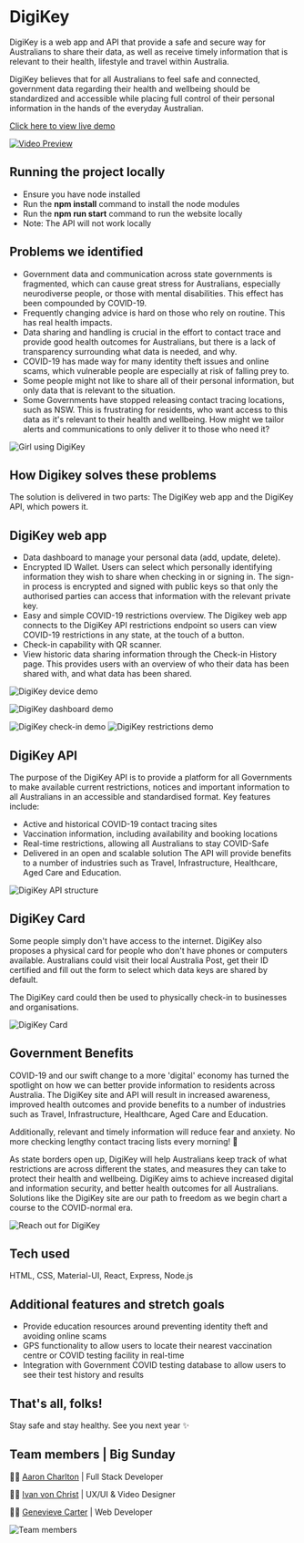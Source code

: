 
# DigiKey

DigiKey is a web app and API that provide a safe and secure way for Australians to share their data, as well as receive timely information that is relevant to their health, lifestyle and travel within Australia.

DigiKey believes that for all Australians to feel safe and connected, government data regarding their health and wellbeing should be standardized and accessible while placing full control of their personal information in the hands of the everyday Australian.

[Click here to view live demo](https://www.bigsunday.com.au)

[![Video Preview](https://i.imgur.com/cSZCWev.png)](https://www.youtube.com)

## Running the project locally
* Ensure you have node installed
* Run the **npm install** command to install the node modules
* Run the **npm run start** command to run the website locally
* Note: The API will not work locally

## Problems we identified
* Government data and communication across state governments is fragmented, which can cause great stress for Australians, especially neurodiverse people, or those with mental disabilities. This effect has been compounded by COVID-19.
* Frequently changing advice is hard on those who rely on routine. This has real health impacts.
* Data sharing and handling is crucial in the effort to contact trace and provide good health outcomes for Australians, but there is a lack of transparency surrounding what data is needed, and why.
* COVID-19 has made way for many identity theft issues and online scams, which vulnerable people are especially at risk of falling prey to.
* Some people might not like to share all of their personal information, but only data that is relevant to the situation.
* Some Governments have stopped releasing contact tracing locations, such as NSW. This is frustrating for residents, who want access to this data as it's relevant to their health and wellbeing. How might we tailor alerts and communications to only deliver it to those who need it?

![Girl using DigiKey](https://i.imgur.com/kqBPohA.png)

## How Digikey solves these problems
The solution is delivered in two parts: The DigiKey web app and the DigiKey API, which powers it.

## DigiKey web app
* Data dashboard to manage your personal data (add, update, delete).
* Encrypted ID Wallet. Users can select which personally identifying information they wish to share when checking in or signing in. The sign-in process is encrypted and signed with public keys so that only the authorised parties can access that information with the relevant private key.
* Easy and simple COVID-19 restrictions overview. The Digikey web app connects to the DigiKey API restrictions endpoint so users can view COVID-19 restrictions in any state, at the touch of a button.
* Check-in capability with QR scanner.
* View historic data sharing information through the Check-in History page. This provides users with an overview of who their data has been shared with, and what data has been shared.

![DigiKey device demo](https://i.imgur.com/glMyJrs.png)

![DigiKey dashboard demo](https://i.imgur.com/WJBojIT.png)

![DigiKey check-in demo](https://i.imgur.com/C6rZIle.gif)
![DigiKey restrictions demo](https://i.imgur.com/jjpsiiO.gif)

## DigiKey API
The purpose of the DigiKey API is to provide a platform for all Governments to make available current restrictions, notices and important information to all Australians in an accessible and standardised format.
Key features include:
* Active and historical COVID-19 contact tracing sites
* Vaccination information, including availability and booking locations
* Real-time restrictions, allowing all Australians to stay COVID-Safe
* Delivered in an open and scalable solution
The API will provide benefits to a number of industries such as Travel, Infrastructure, Healthcare, Aged Care and Education.

![DigiKey API structure](https://i.imgur.com/ozh5mXO.png)

## DigiKey Card
Some people simply don't have access to the internet. DigiKey also proposes a physical card for people who don't have phones or computers available. Australians could visit their local Australia Post, get their ID certified and fill out the form to select which data keys are shared by default.

The DigiKey card could then be used to physically check-in to businesses and organisations.

![DigiKey Card](https://i.imgur.com/aGXEnRy.png)

## Government Benefits
COVID-19 and our swift change to a more 'digital' economy has turned the spotlight on how we can better provide information to residents across Australia. The DigiKey site and API will result in increased awareness, improved health outcomes and provide benefits to a number of industries such as Travel, Infrastructure, Healthcare, Aged Care and Education.

Additionally, relevant and timely information will reduce fear and anxiety. No more checking lengthy contact tracing lists every morning! 🙂

As state borders open up, DigiKey will help Australians keep track of what restrictions are across different the states, and measures they can take to protect their health and wellbeing. DigiKey aims to achieve increased digital and information security, and better health outcomes for all Australians. Solutions like the DigiKey site are our path to freedom as we begin chart a course to the COVID-normal era.

![Reach out for DigiKey](https://i.imgur.com/BwnBvxb.png)

## Tech used
HTML, CSS, Material-UI, React, Express, Node.js

## Additional features and stretch goals
* Provide education resources around preventing identity theft and avoiding online scams
* GPS functionality to allow users to locate their nearest vaccination centre or COVID testing facility in real-time
* Integration with Government COVID testing database to allow users to see their test history and results

## That's all, folks!
Stay safe and stay healthy. See you next year ✨

## Team members | Big Sunday

👨‍💻 [Aaron Charlton](https://github.com/charltona) | Full Stack Developer

👨‍🎨 [Ivan von Christ](https://github.com/ivanvonchrist) | UX/UI & Video Designer

👩‍💻 [Genevieve Carter](https://github.com/genevieveloreal) | Web Developer

![Team members](https://i.imgur.com/2wZziOG.png)